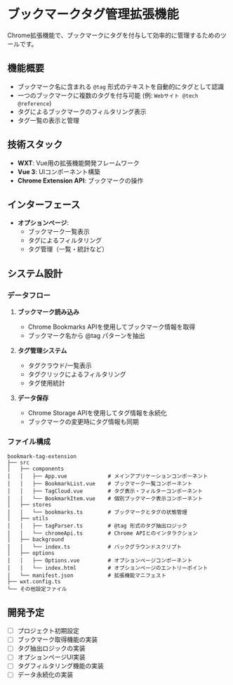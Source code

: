 # ブックマークタグ管理拡張機能

Chrome拡張機能で、ブックマークにタグを付与して効率的に管理するためのツールです。

## 機能概要

- ブックマーク名に含まれる `@tag` 形式のテキストを自動的にタグとして認識
- 一つのブックマークに複数のタグを付与可能 (例: `Webサイト @tech @reference`)
- タグによるブックマークのフィルタリング表示
- タグ一覧の表示と管理

## 技術スタック

- **WXT**: Vue用の拡張機能開発フレームワーク
- **Vue 3**: UIコンポーネント構築
- **Chrome Extension API**: ブックマークの操作

## インターフェース

- **オプションページ**: 
  - ブックマーク一覧表示
  - タグによるフィルタリング
  - タグ管理（一覧・統計など）

## システム設計

### データフロー

1. **ブックマーク読み込み**
   - Chrome Bookmarks APIを使用してブックマーク情報を取得
   - ブックマーク名から @tag パターンを抽出

2. **タグ管理システム**
   - タグクラウド/一覧表示
   - タグクリックによるフィルタリング
   - タグ使用統計

3. **データ保存**
   - Chrome Storage APIを使用してタグ情報を永続化
   - ブックマークの変更時にタグ情報も同期

### ファイル構成

```
bookmark-tag-extension
├── src
│   ├── components
│   │   ├── App.vue             # メインアプリケーションコンポーネント
│   │   ├── BookmarkList.vue    # ブックマーク一覧コンポーネント
│   │   ├── TagCloud.vue        # タグ表示・フィルターコンポーネント
│   │   └── BookmarkItem.vue    # 個別ブックマーク表示コンポーネント
│   ├── stores
│   │   └── bookmarks.ts        # ブックマークとタグの状態管理
│   ├── utils
│   │   ├── tagParser.ts        # @tag 形式のタグ抽出ロジック
│   │   └── chromeApi.ts        # Chrome APIとのインタラクション
│   ├── background
│   │   └── index.ts            # バックグラウンドスクリプト
│   ├── options
│   │   ├── Options.vue         # オプションページコンポーネント
│   │   └── index.html          # オプションページのエントリーポイント
│   └── manifest.json           # 拡張機能マニフェスト
├── wxt.config.ts
└── その他設定ファイル
```

## 開発予定

- [ ] プロジェクト初期設定
- [ ] ブックマーク取得機能の実装
- [ ] タグ抽出ロジックの実装
- [ ] オプションページUI実装
- [ ] タグフィルタリング機能の実装
- [ ] データ永続化の実装
